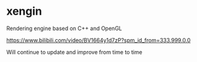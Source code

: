 # xengin

Rendering engine based on C++ and OpenGL

https://www.bilibili.com/video/BV1664y1d7zP?spm_id_from=333.999.0.0

Will continue to update and improve from time to time
